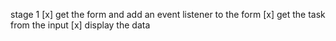 stage 1 
[x] get the form and add an event listener to the form
[x] get the task from the input
[x] display the data